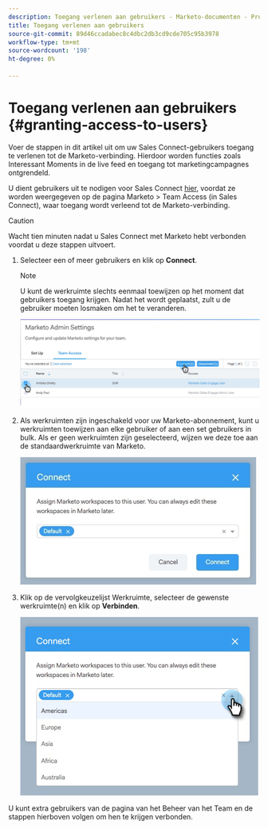 ```yaml
---
description: Toegang verlenen aan gebruikers - Marketo-documenten - Productdocumentatie
title: Toegang verlenen aan gebruikers
source-git-commit: 89d46ccadabec8c4dbc2db3cd9cde705c95b3978
workflow-type: tm+mt
source-wordcount: '198'
ht-degree: 0%

---
```


# Toegang verlenen aan gebruikers {#granting-access-to-users}

Voer de stappen in dit artikel uit om uw Sales Connect-gebruikers toegang te verlenen tot de Marketo-verbinding. Hierdoor worden functies zoals Interessant Moments in de live feed en toegang tot marketingcampagnes ontgrendeld.

U dient gebruikers uit te nodigen voor Sales Connect [hier](/help/marketo/product-docs/marketo-sales-connect/admin/invite-users.md), voordat ze worden weergegeven op de pagina Marketo > Team Access (in Sales Connect), waar toegang wordt verleend tot de Marketo-verbinding.

>[!CAUTION]
>
>Wacht tien minuten nadat u Sales Connect met Marketo hebt verbonden voordat u deze stappen uitvoert.

1. Selecteer een of meer gebruikers en klik op **Connect**.

   >[!NOTE]
   >
   >U kunt de werkruimte slechts eenmaal toewijzen op het moment dat gebruikers toegang krijgen. Nadat het wordt geplaatst, zult u de gebruiker moeten losmaken om het te veranderen.

   ![](assets/granting-access-to-users-1.png)

1. Als werkruimten zijn ingeschakeld voor uw Marketo-abonnement, kunt u werkruimten toewijzen aan elke gebruiker of aan een set gebruikers in bulk. Als er geen werkruimten zijn geselecteerd, wijzen we deze toe aan de standaardwerkruimte van Marketo.

   ![](assets/granting-access-to-users-2.jpg)

1. Klik op de vervolgkeuzelijst Werkruimte, selecteer de gewenste werkruimte(n) en klik op **Verbinden**.

   ![](assets/granting-access-to-users-3.png)

U kunt extra gebruikers van de pagina van het Beheer van het Team en de stappen hierboven volgen om hen te krijgen verbonden.
